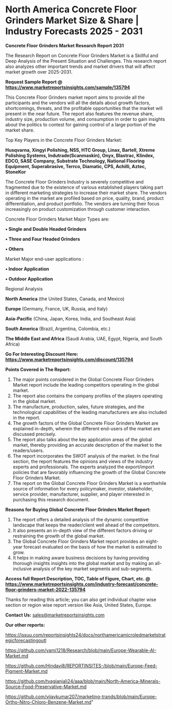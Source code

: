  # North America Concrete Floor Grinders Market Size & Share | Industry Forecasts 2025 - 2031

<strong>Concrete Floor Grinders Market Research Report 2031</strong>

The Research Report on Concrete Floor Grinders Market is a Skillful and Deep Analysis of the Present Situation and Challenges. This research report also analyzes other important trends and market drivers that will affect market growth over 2025-2031.

<strong>Request Sample Report @ <a href=https://www.marketreportsinsights.com/sample/135794>https://www.marketreportsinsights.com/sample/135794</a></strong>

This Concrete Floor Grinders market report aims to provide all the participants and the vendors will all the details about growth factors, shortcomings, threats, and the profitable opportunities that the market will present in the near future. The report also features the revenue share, industry size, production volume, and consumption in order to gain insights about the politics to contest for gaining control of a large portion of the market share.

Top Key Players in the Concrete Floor Grinders Market:

<strong>Husqvarna, Xingyi Polishing, NSS, HTC Group, Linax, Bartell, Xtreme Polishing Systems, Indutrade(Scanmaskin), Onyx, Blastrac, Klindex, EDCO, SASE Company, Substrate Technology, National Flooring Equipment, Superabrasive, Terrco, Diamatic, CPS, Achilli, Aztec, StoneKor</strong>

The Concrete Floor Grinders Industry is severely competitive and fragmented due to the existence of various established players taking part in different marketing strategies to increase their market share. The vendors operating in the market are profiled based on price, quality, brand, product differentiation, and product portfolio. The vendors are turning their focus increasingly on product customization through customer interaction.

Concrete Floor Grinders Market Major Types are:

<strong>• Single and Double Headed Grinders

• Three and Four Headed Grinders

• Others</strong>

Market Major end-user applications :

<strong>• Indoor Application

• Outdoor Application</strong>

Regional Analysis

</u><strong><b>North America</b></strong> (the United States, Canada, and Mexico)

<strong><b>Europe </b></strong>(Germany, France, UK, Russia, and Italy)

<strong><b>Asia-Pacific</b></strong> (China, Japan, Korea, India, and Southeast Asia)

<strong><b>South America</b></strong> (Brazil, Argentina, Colombia, etc.)

<strong><b>The Middle East and Africa</b></strong> (Saudi Arabia, UAE, Egypt, Nigeria, and South Africa)

<strong>Go For Interesting Discount Here: <a href=https://www.marketreportsinsights.com/discount/135794>https://www.marketreportsinsights.com/discount/135794</a></strong>

<strong>Points Covered in The Report:</strong>
<ol>
  <li>The major points considered in the Global Concrete Floor Grinders Market report include the leading competitors operating in the global market.</li>
  <li>The report also contains the company profiles of the players operating in the global market.</li>
  <li>The manufacture, production, sales, future strategies, and the technological capabilities of the leading manufacturers are also included in the report.</li>
  <li>The growth factors of the Global Concrete Floor Grinders Market are explained in-depth, wherein the different end-users of the market are discussed precisely.</li>
  <li>The report also talks about the key application areas of the global market, thereby providing an accurate description of the market to the readers/users.</li>
  <li>The report incorporates the SWOT analysis of the market. In the final section, the report features the opinions and views of the industry experts and professionals. The experts analyzed the export/import policies that are favorably influencing the growth of the Global Concrete Floor Grinders Market.</li>
  <li>The report on the Global Concrete Floor Grinders Market is a worthwhile source of information for every policymaker, investor, stakeholder, service provider, manufacturer, supplier, and player interested in purchasing this research document.</li>
</ol>
<strong>Reasons for Buying Global Concrete Floor Grinders Market Report:</strong>

<ol>
  <li>The report offers a detailed analysis of the dynamic competitive landscape that keeps the reader/client well ahead of the competitors.</li>
  <li>It also presents an in-depth view of the different factors driving or restraining the growth of the global market.</li>
  <li>The Global Concrete Floor Grinders Market report provides an eight-year forecast evaluated on the basis of how the market is estimated to grow.</li>
  <li>It helps in making aware business decisions by having providing thorough insights insights into the global market and by making an all-inclusive analysis of the key market segments and sub-segments.</li>
</ol>
<strong>Access full Report Description, TOC, Table of Figure, Chart, etc. @ <a href=https://www.marketreportsinsights.com/industry-forecast/concrete-floor-grinders-market-2022-135794>https://www.marketreportsinsights.com/industry-forecast/concrete-floor-grinders-market-2022-135794</a></strong>


Thanks for reading this article; you can also get individual chapter wise section or region wise report version like Asia, United States, Europe.

<strong>Contact Us:</strong>
sales@marketreportsinsights.com

<strong>Our other reports:</strong>

<a href=https://issuu.com/reportsinsights24/docs/northamericamicroledmarketstrategicforecastingoutl>https://issuu.com/reportsinsights24/docs/northamericamicroledmarketstrategicforecastingoutl</a>

<a href=https://github.com/yami1218/Research/blob/main/Europe-Wearable-AI-Market.md>https://github.com/yami1218/Research/blob/main/Europe-Wearable-AI-Market.md</a>

<a href=https://github.com/Hindavi8/REPORTINSITES-/blob/main/Europe-Feed-Pigment-Market.md>https://github.com/Hindavi8/REPORTINSITES-/blob/main/Europe-Feed-Pigment-Market.md</a>

<a href=https://github.com/tyagianjali24/aaa/blob/main/North-America-Minerals-Source-Food-Preservative-Market.md>https://github.com/tyagianjali24/aaa/blob/main/North-America-Minerals-Source-Food-Preservative-Market.md</a>

<a href=https://github.com/vijaykumar207/marketing-trands/blob/main/Europe-Ortho-Nitro-Chloro-Benzene-Market.md>https://github.com/vijaykumar207/marketing-trands/blob/main/Europe-Ortho-Nitro-Chloro-Benzene-Market.md</a>"
